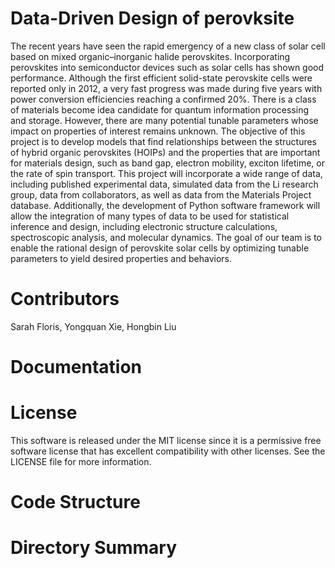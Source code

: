 # Data-Driven Design of perovksite
The recent years have seen the rapid emergency of a new class of solar cell based on mixed organic–inorganic halide perovskites. Incorporating perovskites into semiconductor devices such as solar cells has shown good performance. Although the first efficient solid-state perovskite cells were reported only in 2012, a very fast progress was made during five years with power conversion efficiencies reaching a confirmed 20%. There is a class of materials become idea candidate for quantum information processing and storage. However, there are many potential tunable parameters whose impact on properties of interest remains unknown. The objective of this project is to develop models that find relationships between the structures of hybrid organic perovskites (HOIPs) and the properties that are important for materials design, such as band gap, electron mobility, exciton lifetime, or the rate of spin transport. This project will incorporate a wide range of data, including published experimental data, simulated data from the Li research group, data from collaborators, as well as data from the Materials Project database. Additionally, the development of Python software framework will allow the integration of many types of data to be used for statistical inference and design, including electronic structure calculations, spectroscopic analysis, and molecular dynamics. The goal of our team is to enable the rational design of perovskite solar cells by optimizing tunable parameters to yield desired properties and behaviors.

# Contributors
Sarah Floris, Yongquan Xie, Hongbin Liu

# Documentation

# License
This software is released under the MIT license since it is a permissive free software license that has excellent compatibility with other licenses. See the LICENSE file for more information.

# Code Structure

# Directory Summary

